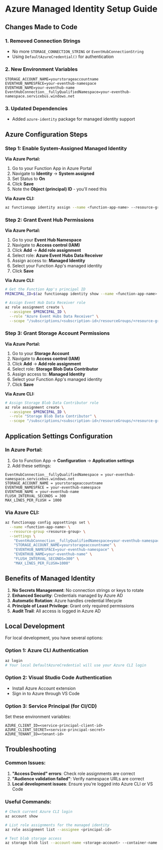 # Azure Managed Identity Setup Guide

## Changes Made to Code

### 1. **Removed Connection Strings**
- No more `STORAGE_CONNECTION_STRING` or `EventHubConnectionString`
- Using `DefaultAzureCredential()` for authentication

### 2. **New Environment Variables**
```
STORAGE_ACCOUNT_NAME=yourstorageaccountname
EVENTHUB_NAMESPACE=your-eventhub-namespace  
EVENTHUB_NAME=your-eventhub-name
EventHubConnection__fullyQualifiedNamespace=your-eventhub-namespace.servicebus.windows.net
```

### 3. **Updated Dependencies**
- Added `azure-identity` package for managed identity support

## Azure Configuration Steps

### Step 1: Enable System-Assigned Managed Identity

**Via Azure Portal:**
1. Go to your Function App in Azure Portal
2. Navigate to **Identity** → **System assigned**
3. Set Status to **On**
4. Click **Save**
5. Note the **Object (principal) ID** - you'll need this

**Via Azure CLI:**
```bash
az functionapp identity assign --name <function-app-name> --resource-group <resource-group>
```

### Step 2: Grant Event Hub Permissions

**Via Azure Portal:**
1. Go to your **Event Hub Namespace**
2. Navigate to **Access control (IAM)**
3. Click **Add** → **Add role assignment**
4. Select role: **Azure Event Hubs Data Receiver**
5. Assign access to: **Managed Identity**
6. Select your Function App's managed identity
7. Click **Save**

**Via Azure CLI:**
```bash
# Get the Function App's principal ID
PRINCIPAL_ID=$(az functionapp identity show --name <function-app-name> --resource-group <resource-group> --query principalId -o tsv)

# Assign Event Hub Data Receiver role
az role assignment create \
  --assignee $PRINCIPAL_ID \
  --role "Azure Event Hubs Data Receiver" \
  --scope "/subscriptions/<subscription-id>/resourceGroups/<resource-group>/providers/Microsoft.EventHub/namespaces/<eventhub-namespace>"
```

### Step 3: Grant Storage Account Permissions

**Via Azure Portal:**
1. Go to your **Storage Account**
2. Navigate to **Access control (IAM)**
3. Click **Add** → **Add role assignment**
4. Select role: **Storage Blob Data Contributor**
5. Assign access to: **Managed Identity**
6. Select your Function App's managed identity
7. Click **Save**

**Via Azure CLI:**
```bash
# Assign Storage Blob Data Contributor role
az role assignment create \
  --assignee $PRINCIPAL_ID \
  --role "Storage Blob Data Contributor" \
  --scope "/subscriptions/<subscription-id>/resourceGroups/<resource-group>/providers/Microsoft.Storage/storageAccounts/<storage-account-name>"
```

## Application Settings Configuration

### In Azure Portal:
1. Go to Function App → **Configuration** → **Application settings**
2. Add these settings:

```
EventHubConnection__fullyQualifiedNamespace = your-eventhub-namespace.servicebus.windows.net
STORAGE_ACCOUNT_NAME = yourstorageaccountname  
EVENTHUB_NAMESPACE = your-eventhub-namespace
EVENTHUB_NAME = your-eventhub-name
FLUSH_INTERVAL_SECONDS = 300
MAX_LINES_PER_FLUSH = 1000
```

### Via Azure CLI:
```bash
az functionapp config appsettings set \
  --name <function-app-name> \
  --resource-group <resource-group> \
  --settings \
    "EventHubConnection__fullyQualifiedNamespace=your-eventhub-namespace.servicebus.windows.net" \
    "STORAGE_ACCOUNT_NAME=yourstorageaccountname" \
    "EVENTHUB_NAMESPACE=your-eventhub-namespace" \
    "EVENTHUB_NAME=your-eventhub-name" \
    "FLUSH_INTERVAL_SECONDS=300" \
    "MAX_LINES_PER_FLUSH=1000"
```

## Benefits of Managed Identity

1. **No Secrets Management**: No connection strings or keys to rotate
2. **Enhanced Security**: Credentials managed by Azure AD
3. **Automatic Rotation**: Azure handles credential lifecycle
4. **Principle of Least Privilege**: Grant only required permissions
5. **Audit Trail**: All access is logged in Azure AD

## Local Development

For local development, you have several options:

### Option 1: Azure CLI Authentication
```bash
az login
# Your local DefaultAzureCredential will use your Azure CLI login
```

### Option 2: Visual Studio Code Authentication
- Install Azure Account extension
- Sign in to Azure through VS Code

### Option 3: Service Principal (for CI/CD)
Set these environment variables:
```
AZURE_CLIENT_ID=<service-principal-client-id>
AZURE_CLIENT_SECRET=<service-principal-secret>  
AZURE_TENANT_ID=<tenant-id>
```

## Troubleshooting

### Common Issues:

1. **"Access Denied" errors**: Check role assignments are correct
2. **"Audience validation failed"**: Verify namespace URLs are correct
3. **Local development issues**: Ensure you're logged into Azure CLI or VS Code

### Useful Commands:
```bash
# Check current Azure CLI login
az account show

# List role assignments for the managed identity
az role assignment list --assignee <principal-id>

# Test blob storage access
az storage blob list --account-name <storage-account> --container-name <container> --auth-mode login
```